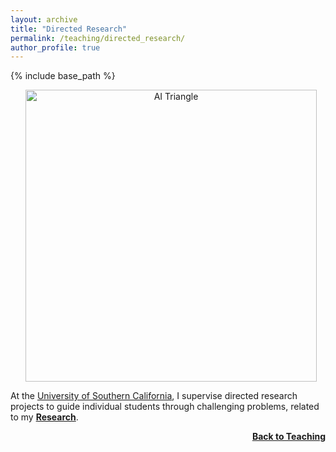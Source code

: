 ```yaml
---
layout: archive
title: "Directed Research"
permalink: /teaching/directed_research/
author_profile: true
---
```


{% include base_path %}
<p style="text-align:center;">
<img src="https://thomyphan.github.io/images/teaching/triangle.png" title="TRAILangle" style="width:350pt;padding-left:10px;"  alt="AI Triangle"/>
</p>

At the <a href="https://classes.usc.edu/term-20241/course/csci-599/">University of Southern California</a>, I supervise directed research projects to guide individual students through challenging problems, related to my <a href="https://thomyphan.github.io/research/"><strong>Research</strong></a>.


<div style="float: right;">
    <a href="https://thomyphan.github.io/teaching/"><strong>Back to Teaching</strong></a>
</div>